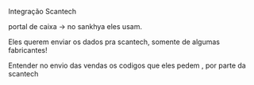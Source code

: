 Integração Scantech

portal de caixa → no sankhya eles usam.

Eles querem enviar os dados pra scantech, somente de algumas fabricantes!

Entender no envio das vendas os codigos que eles pedem , por parte da scantech

